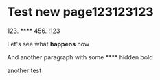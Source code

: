 # Test new page123123123

123\. ****   456. !123

Let's see what **happens** now

And another paragraph with some ****  hidden bold


another test
